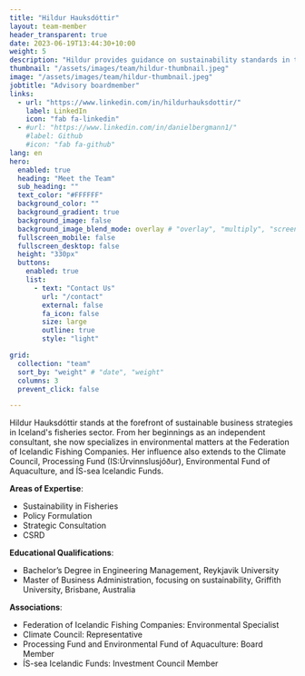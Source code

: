 ```yaml
---
title: "Hildur Hauksdóttir"
layout: team-member
header_transparent: true
date: 2023-06-19T13:44:30+10:00
weight: 5
description: "Hildur provides guidance on sustainability standards in the marketplace."
thumbnail: "/assets/images/team/hildur-thumbnail.jpeg"
image: "/assets/images/team/hildur-thumbnail.jpeg"
jobtitle: "Advisory boardmember"
links:
  - url: "https://www.linkedin.com/in/hildurhauksdottir/"
    label: LinkedIn
    icon: "fab fa-linkedin"
  - #url: "https://www.linkedin.com/in/danielbergmann1/"
    #label: Github
    #icon: "fab fa-github"
lang: en
hero:
  enabled: true
  heading: "Meet the Team"
  sub_heading: ""
  text_color: "#FFFFFF"
  background_color: ""
  background_gradient: true
  background_image: false
  background_image_blend_mode: overlay # "overlay", "multiply", "screen"
  fullscreen_mobile: false
  fullscreen_desktop: false
  height: "330px"
  buttons:
    enabled: true
    list:
      - text: "Contact Us"
        url: "/contact"
        external: false
        fa_icon: false
        size: large
        outline: true
        style: "light"

grid:
  collection: "team"
  sort_by: "weight" # "date", "weight"
  columns: 3
  prevent_click: false

---
```

Hildur Hauksdóttir stands at the forefront of sustainable business strategies in Iceland's fisheries sector. From her beginnings as an independent consultant, she now specializes in environmental matters at the Federation of Icelandic Fishing Companies. Her influence also extends to the Climate Council, Processing Fund (IS:Úrvinnslusjóður), Environmental Fund of Aquaculture, and ÍS-sea Icelandic Funds.

**Areas of Expertise**: 
- Sustainability in Fisheries
- Policy Formulation
- Strategic Consultation
- CSRD 

**Educational Qualifications**: 
- Bachelor’s Degree in Engineering Management, Reykjavik University
- Master of Business Administration, focusing on sustainability, Griffith University, Brisbane, Australia

**Associations**: 
- Federation of Icelandic Fishing Companies: Environmental Specialist
- Climate Council: Representative
- Processing Fund and Environmental Fund of Aquaculture: Board Member
- ÍS-sea Icelandic Funds: Investment Council Member

